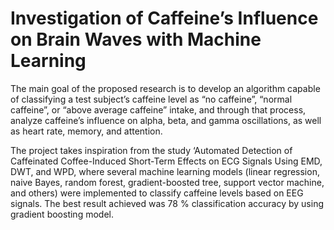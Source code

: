 # Investigation of Caffeine’s Influence on Brain Waves with Machine Learning


The main goal of the proposed research is to develop an algorithm capable of classifying a test subject’s caffeine level as “no caffeine”, “normal caffeine”, or “above average caffeine” intake, and through that process, analyze caffeine’s influence on alpha, beta, and gamma oscillations, as well as heart rate, memory, and attention. 

The project takes inspiration from the study ‘Automated Detection of Caffeinated Coffee-Induced Short-Term Effects on ECG Signals Using EMD, DWT, and WPD, where several machine learning models (linear regression, naive Bayes, random forest, gradient-boosted tree, support vector machine, and others) were implemented to classify caffeine levels based on EEG signals. The best result achieved was 78 % classification accuracy by using gradient boosting model. 
